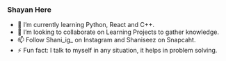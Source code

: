 ### Shayan Here 

- 🌱 I’m currently learning Python, React and C++.
- 👯 I’m looking to collaborate on Learning Projects to gather knowledge. 
- 📫 Follow Shani_ig_ on Instagram and Shaniseez on Snapcaht. 
- ⚡ Fun fact: I talk to myself in any situation, it helps in problem solving. 
